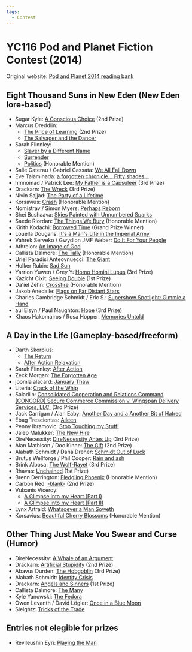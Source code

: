 ```yaml
---
tags:
  - Contest
---
```


# YC116 Pod and Planet Fiction Contest (2014)

Original website: [Pod and Planet 2014 reading bank](https://podandplanet.wixsite.com/podandplanet/2014-entries)

## Eight Thousand Suns in New Eden (New Eden lore-based)

- Sugar Kyle: [A Conscious Choice](../authors/sugarkyle/aconsciouschoice.md) (2nd Prize)
- Marcus Dreddlin:
    - [The Price of Learning](../authors/marcusdreddlin.md/thepriceoflearning.md) (2nd Prize)
    - [The Salvager and the Dancer](../authors/marcusdreddlin.md/thesalvagerandthedancer.md)
- Sarah Flinnley:
    - [Slaver by a Different Name](../authors/sarahflinnley/slaverbyadifferentname.md)
    - [Surrender](../authors/sarahflinnley/surrender.md)
    - [Politics](../authors/sarahflinnley/politics.md) (Honorable Mention)
- Salie Gaterau / Gabriel Cassata: [We All Fall Down](../authors/miscauthors/weallfalldown.md)
- Eve Talaminada: [a forgotten chronicle... Fifty shades...](../authors/miscauthors/aforgottenchroniclefiftyshades.md)
- hmnomad / Patrick Lee: [My Father is a Capsuleer](../authors/miscauthors/myfatherisacapsuleer.md) (3rd Prize)
- Drackarn: [The Wreck](../authors/drackarn/thewreck.md) (3rd Prize)
- Nivin Sajjad: [The Party of a Lifetime](../authors/miscauthors/thepartyofalifetime.md)
- Korsavius: [Crash](../authors/korsavius/crash.md) (Honorable Mention)
- Nomistrav / Simon Myers: [Perhaps Reborn](../authors/nomistrav.md/perhapsreborn.md)
- Shei Bushaava: [Skies Painted with Unnumbered Sparks](../authors/miscauthors/skiespaintedwithunnumberedsparks.md)
- Saede Riordan: [The Things We Bury](../authors/saederiordan/thethingswebury.md) (Honorable Mention)
- Kirith Kodachi: [Borrowed Time](../authors/kirithkodachi/borrowedtime.md) (Grand Prize Winner)
- Louella Dougans: [It's a Man's Life in the Imperial Army](../authors/miscauthors/itsamanslifeintheimperialarmy.md)
- Vahrek Serveko / Gwydion JMF Weber: [Do It For Your People](../authors/miscauthors/doitforyourpeople.md)
- Athrelon: [An Image of God](../authors/miscauthors/animageofgod.md)
- Callista Dalmore: [The Tally](../authors/callistadallmore/thetally.md) (Honorable Mention)
- Uriel Paradisi Anteovnuecci: [The Giant](../authors/miscauthors/thegiant.md)
- Holker Rubin: [Sad Sun](../authors/miscauthors/sadsun.md)
- Yarrion Yuwen / Grey Y: [Homo Homini Lupus](../authors/miscauthors/homohominilupus.md) (3rd Prize)
- Kazicht Cixit: [Seeing Double](../authors/kazichtcixit/seeingdouble.md) (1st Prize)
- Da'iel Zehn: [Crossfire](../authors/daielzehn/crossfire.md) (Honorable Mention)
- Jakob Anedalle: [Flags on Far Distant Stars](../authors/jakobanedalle/flagsonfardistantstars.md)
- Charles Cambridge Schmidt / Eric S.: [Supershow Spotlight: Gimmie a Hand](../authors/miscauthors/supershowspotlightgimmieahand.md)
- aul Elsyn / Paul Naughton: [Hope](../authors/miscauthors/aulelsyn_hope.md) (3rd Prize)
- Khaos Hakomairos / Rosa Hopper: [Memories Untold](../authors/miscauthors/khaoshakomairos_memoriesuntold.md)


## A Day in the Life (Gameplay-based/freeform)

- Darth Skorpius:
    - [The Return](../authors/darthskorpius/thereturn.md)
    - [After Action Relaxation](../authors/darthskorpius/afteractionrelaxation.md)
- Sarah Flinnley: [After Action](../authors/sarahflinnley/sarahflinnley_afteraction.md)
- Zeck Morgan: [The Forgotten Age](../authors/miscauthors/zeckmorgan_theforgottenage.md)
- joomla alacard: [January Thaw](../authors/miscauthors/januarythaw.md)
- Literia: [Crack of the Whip](../authors/literia/crackofthewhip.md)
- Saladiin: [Consolidated Cooperation and Relations Command (CONCORD) Secure Commerce Commission v. Wingspan Delivery Services, LLC.](../authors/miscauthors/saladiin_concordsccvwingspan.md) (3rd Prize)
- Jack Carrigan / Alan Eaby: [Another Day and a Another Bit of Hatred](../authors/jackcarrigan/anotherdayandanotherbitofhatred.md)
- Ebag Trescientas: [Aileen](../authors/miscauthors/aileen.md)
- Penny Ibramovic: [Stop Touching my Stuff!](../authors/pennyibramovic/stoptouchingmystuff.md)
- Jalep Malukker: [The New Hire](../authors/jalepmalukker/thenewhire.md)
- DireNecessity: [DireNecessity Antes Up](../authors/direnecessity/direnecessityantesup.md) (3rd Prize)
- Alan Mathison / Doc Kinne: [The Gift](../authors/miscauthors/alanmathison_thegift.md) (2nd Prize)
- Alabath Schmidt / Dana Dreher: [Schmidt Out of Luck](../authors/alabathschmidt/schmidtoutofluck.md)
- Brutus Wellforge / Phil Cooper: [Rain and ash](../authors/miscauthors/rainandash.md)
- Brink Albosa: [The Wolf-Rayet](../authors/miscauthors/thewolf-rayet.md) (3rd Prize)
- Rhavas: [Unchained](../authors/rhavas/unchained.md) (1st Prize)
- Brenn Derrington: [Fledgling Phoenix](../authors/miscauthors/fledglingphoenix.md) (Honorable Mention)
- Carbon Red: [-blank-](../authors/miscauthors/carbonred_-blank-.md) (2nd Prize)
- Vulxanis Viceroy:
    - [A Glimpse into my Heart (Part I)](../authors/miscauthors/aglimpseintomyheart.md#part-1)
    - [A Glimpse into my Heart (Part II)](../authors/miscauthors/aglimpseintomyheart.md#part-2)
- Lynx Artrald: [Whatsoever a Man Soweth](../authors/miscauthors/whatsoeveramansoweth.md)
- Korsavius: [Beautiful Cherry Blossoms](../authors/korsavius/beautifulcherryblossoms.md) (Honorable Mention)


## Other Thing Just Make You Swear and Curse (Humor)

- DireNecessity: [A Whale of an Argument](../authors/direnecessity/awhaleofanargument.md)
- Drackarn: [Artificial Stupidity](../authors/drackarn/artificialstupidity.md) (2nd Prize)
- Abavus Durden: [The Hobgoblin](../authors/abavusdurden/thehobgoblin.md) (3rd Prize)
- Alabath Schmidt: [Identity Crisis](../authors/alabathschmidt/identitycrisis.md)
- Drackarn: [Angels and Sinners](../authors/drackarn/angelsandsinners.md) (1st Prize)
- Callista Dalmore: [The Many](../authors/callistadallmore/themany.md)
- Kyle Yanowski: [The Fedora](../authors/kyleyanowski/thefedora.md)
- Owen Levanth / David Lögler: [Once in a Blue Moon](../authors/miscauthors/onceinabluemoon.md)
- Sleightz: [Tricks of the Trade](../authors/sleightz/tricksofthetrade.md)


## Entries not elegible for prizes

- Revileushin Eyri: [Playing the Man](../authors/miscauthors/playingtheman.md)
